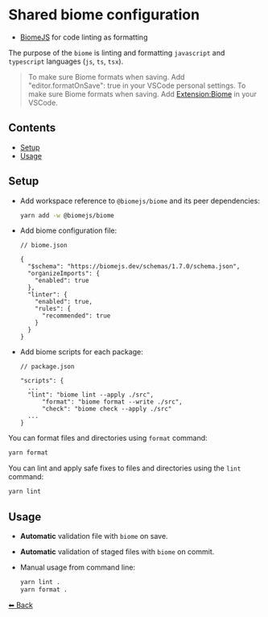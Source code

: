 # Shared biome configuration

- [BiomeJS](https://biomejs.dev/pt-br/) for code linting as formatting

The purpose of the `biome` is linting and formatting `javascript` and `typescript` languages (`js`, `ts`, `tsx`).

> To make sure Biome formats when saving. Add "editor.formatOnSave": true in your VSCode personal settings.
> To make sure Biome formats when saving. Add [Extension:Biome](https://marketplace.visualstudio.com/items?itemName=biomejs.biome) in your VSCode.


## Contents

- [Setup](#setup)
- [Usage](#usage)

## Setup

- Add workspace reference to `@biomejs/biome` and its peer dependencies:

  ```sh
  yarn add -w @biomejs/biome
  ```

- Add biome configuration file:

  ```jsonc
  // biome.json

  {
    "$schema": "https://biomejs.dev/schemas/1.7.0/schema.json",
    "organizeImports": {
      "enabled": true
    },
    "linter": {
      "enabled": true,
      "rules": {
        "recommended": true
      }
    }
  }
  ```

- Add biome scripts for each package:

  ```jsonc
  // package.json

  "scripts": {
    ...
    "lint": "biome lint --apply ./src",
		"format": "biome format --write ./src",
		"check": "biome check --apply ./src"
    ...
  }
  ```

You can format files and directories using `format` command:

```bash
yarn format
```

You can lint and apply safe fixes to files and directories using the `lint` command:

```bash
yarn lint
```

## Usage

- **Automatic** validation file with `biome` on save.
- **Automatic** validation of staged files with `biome` on commit.
- Manual usage from command line:

  ```sh
  yarn lint .
  yarn format .
  ```


[⬅ Back](../../README.md)
